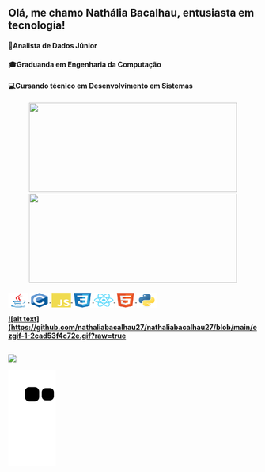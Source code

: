 ## Olá, me chamo Nathália Bacalhau, entusiasta em tecnologia!
<h4>🎲Analista de Dados Júnior<h4>
<h4>🎓Graduanda em Engenharia da Computação<h4>
<h4>💻Cursando técnico em Desenvolvimento em Sistemas<h4>

<div align="center">
  <a href="https://github.com/nathaliabacalhau27">
  <img height="180em" width = "420" src="https://github-readme-stats.vercel.app/api?username=nathaliabacalhau27&show_icons=true&theme=gruvbox&include_all_commits=true&count_private=true"/>
  <img height="180em" width = "420" src="https://github-readme-stats.vercel.app/api/top-langs/?username=nathaliabacalhau27&layout=compact&langs_count=7&theme=gruvbox"/>
</div>
<div style="display: inline_block"><br>
	<img align="center" alt="Nath-Java" height="30" width="40" src="https://raw.githubusercontent.com/devicons/devicon/master/icons/java/java-original.svg">
	<img align="center" alt="Nath-C" height="30" width="40" src="https://raw.githubusercontent.com/devicons/devicon/master/icons/c/c-original.svg">
  <img align="center" alt="Nath-Js" height="30" width="40" src="https://raw.githubusercontent.com/devicons/devicon/master/icons/javascript/javascript-plain.svg">
  <img align="center" alt="Nath-CSS" height="30" width="40" src="https://raw.githubusercontent.com/devicons/devicon/master/icons/css3/css3-original.svg">
	<img align="center" alt="Nath-React" height="30" width="40" src="https://raw.githubusercontent.com/devicons/devicon/master/icons/react/react-original.svg">
  <img align="center" alt="Nath-HTML" height="30" width="40" src="https://raw.githubusercontent.com/devicons/devicon/master/icons/html5/html5-original.svg">  
  <img align="center" alt="Nath-Python" height="30" width="40" src="https://raw.githubusercontent.com/devicons/devicon/master/icons/python/python-original.svg">
 
	
![alt text](https://github.com/nathaliabacalhau27/nathaliabacalhau27/blob/main/ezgif-1-2cad53f4c72e.gif?raw=true
  
</div>
  
  ##
 
<div> 
  <!-- 	
  <a href="https://www.twitch.tv/rafaballerinii" target="_blank"><img src="https://img.shields.io/badge/Twitch-9146FF?style=for-the-badge&logo=twitch&logoColor=white" target="_blank"></a>
  -->
  <!--
  <a href="https://discord.gg/pDbY76q8Qf" target="_blank"><img src="https://img.shields.io/badge/Discord-7289DA?style=for-the-badge&logo=discord&logoColor=white" target="_blank"></a> 
  -->
  <a href = "mailto:bacalhaunathalia@gmail.com"><img src="https://img.shields.io/badge/-Gmail-%23333?style=for-the-badge&logo=gmail&logoColor=white" target="_blank"></a>

  <!--
<a href="https://www.linkedin.com/in/rafaella-ballerini-45875016a" target="_blank"><img src="https://img.shields.io/badge/-LinkedIn-%230077B5?style=for-the-badge&logo=linkedin&logoColor=white" target="_blank"></a>
-->
 
  ![Snake animation](https://github.com/nathaliabacalhau27/nathaliabacalhau27/blob/output/github-contribution-grid-snake.svg)
 
</div>
